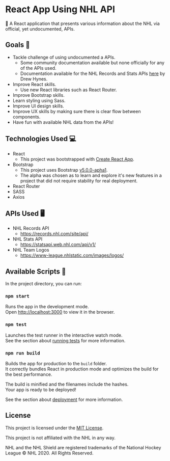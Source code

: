 # React App Using NHL API

:ice_hockey: A React application that presents various information about the NHL via official, yet undocumented, APIs.

## Goals :goal_net:

- Tackle challenge of using undocumented a APIs.
    - Some community documentation available but none officially for any of the APIs used.
    - Documentation available for the NHL Records and Stats APIs [here](https://gitlab.com/dword4/nhlapi) by Drew Hynes.
- Improve React skills.
    - Use new React libraries such as React Router.
- Improve Bootstrap skills.
- Learn styling using Sass.
- Improve UI design skills.
- Improve UX skills by making sure there is clear flow between components.
- Have fun with available NHL data from the APIs!

## Technologies Used :computer:

- React
    - This project was bootstrapped with [Create React App](https://github.com/facebook/create-react-app).
- Bootstrap
    - This project uses Bootstrap [v5.0.0-apha1](https://v5.getbootstrap.com/).
    - The alpha was chosen as to learn and explore it's new features in a project that did not require stability for real deployment.
- React Router
- SASS
- Axios

## APIs Used :desktop_computer:

- NHL Records API
    - https://records.nhl.com/site/api/
- NHL Stats API
    - https://statsapi.web.nhl.com/api/v1/
- NHL Team Logos
    - https://www-league.nhlstatic.com/images/logos/

## Available Scripts :page_facing_up:

In the project directory, you can run:

### `npm start`

Runs the app in the development mode.<br />
Open [http://localhost:3000](http://localhost:3000) to view it in the browser.

### `npm test`

Launches the test runner in the interactive watch mode.<br />
See the section about [running tests](https://facebook.github.io/create-react-app/docs/running-tests) for more information.

### `npm run build`

Builds the app for production to the `build` folder.<br />
It correctly bundles React in production mode and optimizes the build for the best performance.

The build is minified and the filenames include the hashes.<br />
Your app is ready to be deployed!

See the section about [deployment](https://facebook.github.io/create-react-app/docs/deployment) for more information.

## License

This project is licensed under the [MIT License](https://github.com/Squiddymabob/nhl-app/blob/master/LICENSE).

This project is not affiliated with the NHL in any way.

NHL and the NHL Shield are registered trademarks of the National Hockey League © NHL 2020. All Rights Reserved.
